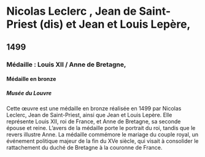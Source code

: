 # Nicolas Leclerc , Jean de Saint-Priest (dis) et Jean et Louis Lepère,

## 1499

### Médaille : Louis XII / Anne de Bretagne,

#### Médaille en bronze

##### Musée du Louvre

Cette œuvre est une médaille en bronze réalisée en 1499 par Nicolas Leclerc, Jean de Saint-Priest, ainsi que Jean et Louis Lepère. Elle représente Louis XII, roi de France, et Anne de Bretagne, sa seconde épouse et reine. L’avers de la médaille porte le portrait du roi, tandis que le revers illustre Anne. La médaille commémore le mariage du couple royal, un événement politique majeur de la fin du XVe siècle, qui visait à consolider le rattachement du duché de Bretagne à la couronne de France.